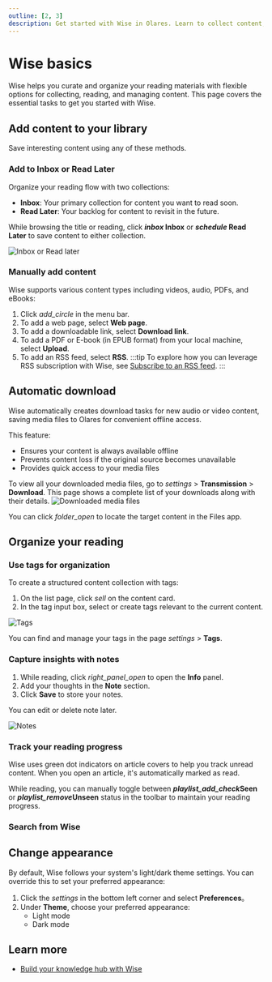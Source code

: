 ```yaml
---
outline: [2, 3]
description: Get started with Wise in Olares. Learn to collect content, organize your reading library, add notes, track progress, and customize your reading experience.
---
```

# Wise basics

Wise helps you curate and organize your reading materials with flexible options for collecting, reading, and managing content. This page covers the essential tasks to get you started with Wise.

## Add content to your library
Save interesting content using any of these methods.

### Add to Inbox or Read Later
Organize your reading flow with two collections:

* **Inbox**: Your primary collection for content you want to read soon.
* **Read Later**: Your backlog for content to revisit in the future.

While browsing the title or reading, click **<i class="material-symbols-outlined">inbox</i> Inbox** or **<i class="material-symbols-outlined">schedule</i> Read Later** to save content to either collection.

![Inbox or Read later](/images/manual/tasks/inbox-read-later.png#bordered)

### Manually add content
Wise supports various content types including videos, audio, PDFs, and eBooks:

1. Click <i class="material-symbols-outlined">add_circle</i> in the menu bar.
2. To add a web page, select **Web page**.
3. To add a downloadable link, select **Download link**.
4. To add a PDF or E-book (in EPUB format) from your local machine, select **Upload**.
5. To add an RSS feed, select **RSS**.
    :::tip
    To explore how you can leverage RSS subscription with Wise, see [Subscribe to an RSS feed](./subscribe).
    :::

## Automatic download
Wise automatically creates download tasks for new audio or video content, saving media files to Olares for convenient offline access.

This feature:

* Ensures your content is always available offline
* Prevents content loss if the original source becomes unavailable
* Provides quick access to your media files

To view all your downloaded media files, go to <i class="material-symbols-outlined">settings</i> > **Transmission** > **Download**. This page shows a complete list of your downloads along with their details.
![Downloaded media files](/images/manual/tasks/downloaded-media-files.png#bordered)

You can click <i class="material-symbols-outlined">folder_open</i> to locate the target content in the Files app.

## Organize your reading

### Use tags for organization
To create a structured content collection with tags:

1. On the list page, click <i class="material-symbols-outlined" style="font-variation-settings: 'wght' 200;">sell</i> on the content card.
2. In the tag input box, select or create tags relevant to the current content.

![Tags](/images/manual/tasks/tags.png#bordered)

You can find and manage your tags in the page <i class="material-symbols-outlined">settings</i> > **Tags**.

### Capture insights with notes
1. While reading, click <i class="material-symbols-outlined" style="font-variation-settings: 'wght' 200;">right_panel_open</i> to open the **Info** panel.
2. Add your thoughts in the **Note** section.
3. Click **Save** to store your notes.

You can edit or delete note later.

![Notes](/images/manual/tasks/notes.png#bordered)

### Track your reading progress
Wise uses green dot indicators on article covers to help you track unread content. When you open an article, it's automatically marked as read.

While reading, you can manually toggle between **<i class="material-symbols-outlined">playlist_add_check</i>Seen** or **<i class="material-symbols-outlined">playlist_remove</i>Unseen** status in the toolbar to maintain your reading progress.

### Search from Wise
<!--@include: ../tutorials/wise.reusables.md{4,13}-->

## Change appearance
By default, Wise follows your system's light/dark theme settings. You can override this to set your preferred appearance:

1. Click the <i class="material-symbols-outlined">settings</i> in the bottom left corner and select **Preferences**。
2. Under **Theme**, choose your preferred appearance:
   - Light mode
   - Dark mode

## Learn more
- [Build your knowledge hub with Wise](../../best-practices/organize-content.md)
